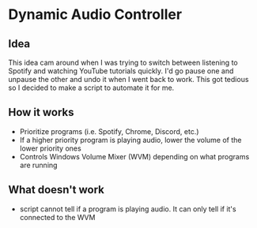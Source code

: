 # Dynamic Audio Controller

## Idea
This idea cam around when I was trying to switch between listening to Spotify and watching YouTube tutorials quickly. I'd go pause one and unpause the other and undo it when I went back to work. This got tedious so I decided to make a script to automate it for me.


## How it works
* Prioritize programs (i.e. Spotify, Chrome, Discord, etc.)
* If a higher priority program is playing audio, lower the volume of the lower priority ones
* Controls Windows Volume Mixer (WVM) depending on what programs are running

## What doesn't work
* script cannot tell if a program is playing audio. It can only tell if it's connected to the WVM

